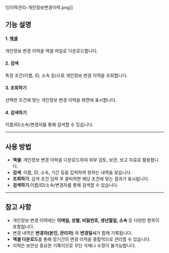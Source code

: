 ![[이력관리-개인정보변경이력.png]]

## 기능 설명

#### 1. [엑셀](엑셀.md)  
개인정보 변경 이력을 엑셀 파일로 다운로드합니다.

#### 2. 검색  
특정 조건(이름, ID, 소속 등)으로 개인정보 변경 이력을 조회합니다.

#### 3. 조회하기  
선택한 조건에 맞는 개인정보 변경 이력을 화면에 표시합니다.

#### 4. 검색하기
이름/ID/소속/변경자를 통해 검색할 수 있습니다.

---

## 사용 방법
- **엑셀**: 개인정보 변경 이력을 다운로드하여 외부 검토, 보관, 보고 자료로 활용합니다.  
- **검색**: 이름, ID, 소속, 기간 등을 입력하여 원하는 내역을 찾습니다.  
- **조회하기**: 검색 조건 입력 후 클릭하면 해당 조건에 맞는 결과가 표시됩니다.  
- **검색하기**:이름/ID/소속/변경자를 통해 검색할 수 있습니다.  

---

## 참고 사항
- 개인정보 변경 이력에는 **이메일, 성별, 비밀번호, 생년월일, 소속** 등 다양한 항목이 포함됩니다.  
- 변경 내역은 **변경자(본인, 관리자)** 와 **변경일시**가 함께 기록됩니다.  
- **엑셀 다운로드**를 통해 장기간의 변경 이력을 종합적으로 관리할 수 있습니다.  
- 이력은 보안상 중요한 기록이므로 무단 삭제나 수정이 불가능합니다.  
